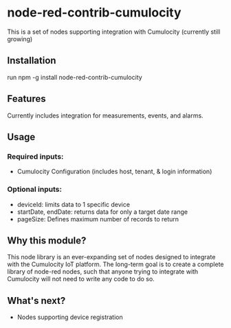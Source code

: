 # node-red-contrib-cumulocity
This is a set of nodes supporting integration with Cumulocity (currently still growing)

## Installation
run npm -g install node-red-contrib-cumulocity

## Features
Currently includes integration for measurements, events, and alarms.

## Usage

### Required inputs:
* Cumulocity Configuration (includes host, tenant, & login information)

### Optional inputs:
* deviceId: limits data to 1 specific device
* startDate, endDate: returns data for only a target date range
* pageSize: Defines maximum number of records to return


## Why this module?
This node library is an ever-expanding set of nodes designed to integrate with the Cumulocity IoT platform.  The long-term goal is to create a complete library of node-red nodes, such that anyone trying to integrate with Cumulocity will not need to write any code to do so.

## What's next?
* Nodes supporting device registration
